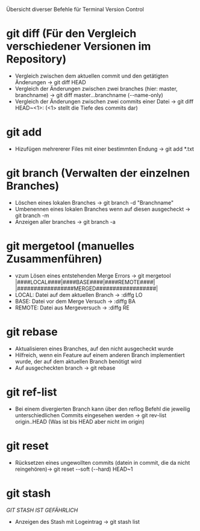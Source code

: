 Übersicht diverser Befehle für Terminal Version Control
# git diff (Für den Vergleich verschiedener Versionen im Repository)

  - Vergleich zwischen dem aktuellen commit und den getätigten Änderungen -> git diff HEAD
  - Vergleich der Änderungen zwischen zwei branches (hier: master, branchname) -> git diff master...branchname (--name-only)
  - Vergleich der Änderungen zwischen zwei commits einer Datei -> git diff HEAD~<1>:<path-to-file> <path-to-file> (<1> stellt die Tiefe des commits dar)

# git add

  - Hizufügen mehrererer Files mit einer bestimmten Endung -> git add \*.txt

# git branch (Verwalten der einzelnen Branches)

  - Löschen eines lokalen Branches -> git branch -d "Branchname"
  - Umbenennen eines lokalen Branches wenn auf diesen ausgecheckt -> git branch -m <new name>
  - Anzeigen aller branches -> git branch -a

# git mergetool (manuelles Zusammenführen)

  - vzum Lösen eines entstehenden Merge Errors -> git mergetool
  |####LOCAL####|####BASE####|####REMOTE####|
  |#################MERGED##################|
  - LOCAL:  Datei auf dem aktuellen Branch -> :diffg LO
  - BASE:   Datei vor dem Merge Versuch -> :diffg BA
  - REMOTE: Datei aus Mergeversuch -> :diffg RE

# git rebase

  - Aktualisieren eines Branches, auf den nicht ausgecheckt wurde
  - Hilfreich, wenn ein Feature auf einem anderen Branch implementiert wurde, der auf dem aktuellen Branch benötigt wird
  - Auf ausgecheckten branch -> git rebase <remote-branch>

# git ref-list

  - Bei einem divergierten Branch kann über den reflog Befehl die jeweilig unterschiedlichen Commits eingesehen werden -> git rev-list origin..HEAD (Was ist bis HEAD aber nicht im origin)

# git reset

  - Rücksetzen eines ungewollten commits (datein in commit, die da nicht reingehören)-> git reset --soft (--hard) HEAD~1

#  git stash

*GIT STASH IST GEFÄHRLICH*

- Anzeigen des Stash mit Logeintrag -> git stash list
